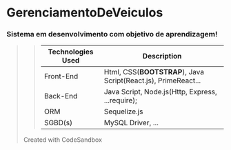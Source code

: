# GerenciamentoDeVeiculos
>
### Sistema em desenvolvimento com objetivo de aprendizagem! 
>
>> | Technologies Used | Description |
>> | ----------- | ----------- |
>> | Front-End | Html,  CSS(**BOOTSTRAP**), Java Script(React.js), PrimeReact... |
>> | Back-End  | Java Script, Node.js(Http, Express, ...require); |  
>> | ORM       |  Sequelize.js |  
>> | SGBD(s)   | MySQL Driver, ... | 
>
> Created with CodeSandbox




